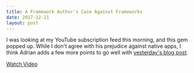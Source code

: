 ```yaml
---
title: A Framework Author's Case Against Frameworks
date: 2017-12-21
layout: post
---
```


I was looking at my YouTube subscription feed this morning, and this gem popped
up. While I don't agree with his prejudice against native apps, I think Adrian 
adds a few more points to go well with [yesterday's blog post][1].

[Watch Video][2]

[1]: blog/2017.12.18
[2]: https://www.youtube.com/watch?v=VvOsegaN9Wk